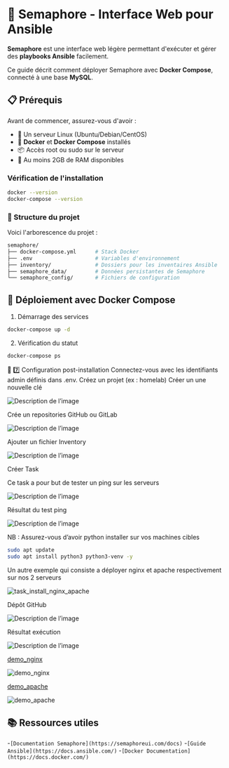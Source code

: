 # 🚀 Semaphore - Interface Web pour Ansible

**Semaphore** est une interface web légère permettant d'exécuter et gérer des **playbooks Ansible** facilement.

Ce guide décrit comment déployer Semaphore avec **Docker Compose**, connecté à une base **MySQL**.

## 📋 Prérequis

Avant de commencer, assurez-vous d'avoir :

- 🐧 Un serveur Linux (Ubuntu/Debian/CentOS)
- 🐳 **Docker** et **Docker Compose** installés
- 📦 Accès root ou sudo sur le serveur
- 🔧 Au moins 2GB de RAM disponibles

### Vérification de l'installation
```bash
docker --version
docker-compose --version
```
### 📁 Structure du projet

Voici l'arborescence du projet :

```bash
semaphore/
├── docker-compose.yml      # Stack Docker
├── .env                    # Variables d'environnement
├── inventory/              # Dossiers pour les inventaires Ansible
├── semaphore_data/         # Données persistantes de Semaphore
└── semaphore_config/       # Fichiers de configuration
```
## 🐳 Déploiement avec Docker Compose

1. Démarrage des services
```bash
docker-compose up -d
```

2. Vérification du statut
```bash
docker-compose ps
```

🧩 7️⃣ Configuration post-installation
Connectez-vous avec les identifiants admin définis dans .env.
Créez un projet (ex : homelab)
Créer un une nouvelle clé

![Description de l’image](./images/ssh_key.png)

Crée un repositories GitHub ou GitLab

![Description de l’image](./images/repo_github.png)

Ajouter un fichier Inventory

![Description de l’image](./images/inventory.png)

Créer Task 

Ce task a pour but de tester un ping sur les serveurs

![Description de l’image](./images/task.png)


Résultat du test ping 

![Description de l’image](./images/resultat_task.png)

NB : Assurez-vous d’avoir python installer sur vos machines cibles

```bash
sudo apt update
sudo apt install python3 python3-venv -y
```

Un autre exemple qui consiste a déployer nginx et apache respectivement sur nos 2 serveurs

![task_install_nginx_apache](./images/task_install_nginx_apache.png)

Dépôt GitHub

![Description de l’image](./images/file_yaml_nginx_apache.png)

Résultat  exécution

![Description de l’image](./images/resultat_task_nginx_apache.png)

[demo_nginx](http://srv-deb-demo.blackward.net/)

![demo_nginx](./images/demo_nginx.png)

[demo_apache](http://srv-deb2-demo.blackward.net/)

![demo_apache](./images/demo_apache.png)

## 📚 Ressources utiles

-`[Documentation Semaphore](https://semaphoreui.com/docs)`
-`[Guide Ansible](https://docs.ansible.com/)`
-`[Docker Documentation](https://docs.docker.com/)`
